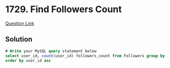 # 1729. Find Followers Count
[Question Link](https://leetcode.com/problems/find-followers-count/)
## Solution
```sql
# Write your MySQL query statement below
select user_id, count(user_id) followers_count from Followers group by user_id
order by user_id asc
```
